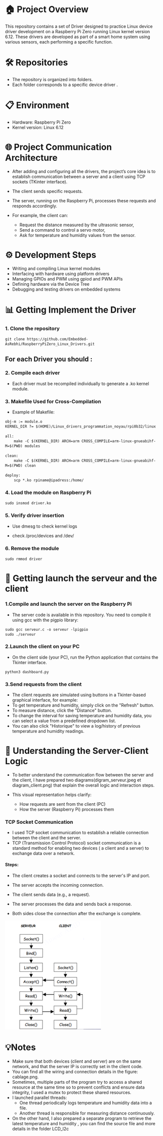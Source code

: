 # 🏠 Project Overview
This repository contains a set of Driver designed to practice Linux device driver development on a Raspberry Pi Zero running Linux kernel version 6.12. 
These drivers are developed as part of a smart home system using various sensors, each performing a specific function.

# 🛠️ Repositories

 * The repository is organized into folders.
 * Each folder corresponds to a specific device driver .

# 📋 Environment 

* Hardware: Raspberry Pi Zero
* Kernel version: Linux 6.12
# 🌐 Project Communication Architecture

- After adding and configuring all the drivers, the project’s core idea is to establish communication between a server and a client using TCP sockets (TKinter interface).

* The client sends specific requests.
* The server, running on the Raspberry Pi, processes these requests and responds accordingly.
* For example, the client can:

  - Request the distance measured by the ultrasonic sensor,
  - Send a command to control a servo motor,
  - Ask for temperature and humidity values from the sensor.

# ⚙️ Development Steps

 * Writing and compiling Linux kernel modules
 * Interfacing with hardware using platform drivers
 * Managing GPIOs and PWM using gpiod and PWM APIs
 * Defining hardware via the Device Tree
 * Debugging and testing drivers on embedded systems


# 📊 Getting Implement the Driver 

### 1. Clone the repository
```dts
git clone https://github.com/Embedded-AsRebhi/RaspberryPiZero_Linux_Drivers.git
```
## For each Driver you should :
### 2. Compile each driver

- Each driver must be recompiled individually to generate a .ko kernel module.

### 3. Makefile Used for Cross-Compilation

* Example of Makefile:
```dts
obj-m := module.o
KERNEL_DIR ?= $(HOME)/Linux_drivers_programmation_noyau/rpi0b32/linux

all:
	make -C $(KERNEL_DIR) ARCH=arm CROSS_COMPILE=arm-linux-gnueabihf- M=$(PWD) modules

clean:
	make -C $(KERNEL_DIR) ARCH=arm CROSS_COMPILE=arm-linux-gnueabihf- M=$(PWD) clean

deploy:
	scp *.ko rpiname@ipadress:/home/
```

### 4. Load the module on Raspberry Pi
```dts
sudo insmod driver.ko
```

### 5. Verify driver insertion

 * Use dmesg to check kernel logs

 * check /proc/devices and /dev/

### 6. Remove the module

```dts
sudo rmmod driver
```
# 🚀 Getting launch the serveur and the client 

### 1.Compile and launch the server on the Raspberry Pi
- The server code is available in this repository. You need to compile it using gcc with the pigpio library:

```dts
sudo gcc serveur.c -o serveur -lpigpio
sudo ./serveur

```

### 2.Launch the client on your PC

- On the client side (your PC), run the Python application that contains the Tkinter interface.
```dts
python3 dashboard.py
```

### 3.Send requests from the client
- The client requests are simulated using buttons in a Tkinter-based graphical interface, for example: 
- To get temperature and humidity, simply click on the "Refresh" button.
- To measure distance, click the "Distance" button.
- To change the interval for saving temperature and humidity data, you can select a value from a predefined dropdown list.
- You can also click "Historique" to view a log/history of previous temperature and humidity readings.


# 🧠 Understanding the Server-Client Logic

- To better understand the communication flow between the server and the client,
I have prepared two diagrams(digram_serveur.jpeg et diagram_client.png) that explain the overall logic and interaction steps.

- This visual representation helps clarify:

  - How requests are sent from the client (PC)
  - How the server (Raspberry Pi) processes them
 
### TCP Socket Communication
- I used TCP socket communication to establish a reliable connection between the client and the server. 
- TCP (Transmission Control Protocol) socket communication is a standard method for enabling two devices ( a client and a server) to exchange data over a network.
#### Steps:

  * The client creates a socket and connects to the server's IP and port.

  * The server accepts the incoming connection.

  * The client sends data (e.g., a request).

  * The server processes the data and sends back a response.

  * Both sides close the connection after the exchange is complete.

![Socket Diagram](./diagram_socket.png)


# 💡Notes 

* Make sure that both devices (client and server) are on the same network, and that the server IP is correctly set in the client code.
* You can find all the wiring and connection details in the figure: cablage.png.
* Sometimes, multiple parts of the program try to access a shared resource at the same time so to prevent conflicts and ensure data integrity, I used a mutex to protect these shared resources.
* I launched parallel threads:
  - One thread periodically logs temperature and humidity data into a file.
  - Another thread is responsible for measuring distance continuously.
* On the other hand, I also prepared a separate program to retrieve the latest temperature and humidity , you can find the source file and more details in the folder LCD_I2c